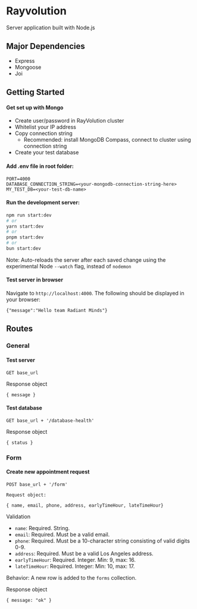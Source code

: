 # Rayvolution

Server application built with Node.js

## Major Dependencies

- Express
- Mongoose
- Joi

## Getting Started

#### Get set up with Mongo

- Create user/password in RayVolution cluster
- Whitelist your IP address
- Copy connection string
  - Recommended: install MongoDB Compass, connect to cluster using connection string
- Create your test database

#### Add .env file in root folder:

```
PORT=4000
DATABASE_CONNECTION_STRING=<your-mongodb-connection-string-here>
MY_TEST_DB=<your-test-db-name>
```

#### Run the development server:

```bash
npm run start:dev
# or
yarn start:dev
# or
pnpm start:dev
# or
bun start:dev
```

Note: Auto-reloads the server after each saved change using the experimental Node `--watch` flag, instead of `nodemon`

#### Test server in browser

Navigate to `http://localhost:4000`. The following should be displayed in your browser:

```
{"message":"Hello team Radiant Minds"}
```

## Routes

### General

#### Test server

```
GET base_url
```

Response object

```
{ message }
```

#### Test database

```
GET base_url + '/database-health'
```

Response object

```
{ status }
```

### Form

#### Create new appointment request

```
POST base_url + '/form'

Request object:

{ name, email, phone, address, earlyTimeHour, lateTimeHour}
```

Validation

- `name`: Required. String.
- `email`: Required. Must be a valid email.
- `phone`: Required. Must be a 10-character string consisting of valid digits 0-9.
- `address`: Required. Must be a valid Los Angeles address.
- `earlyTimeHour`: Required. Integer. Min: 9, max: 16.
- `lateTimeHour`: Required. Integer: Min: 10, max: 17.

Behavior: A new row is added to the `forms` collection.

Response object

```
{ message: "ok" }
```
